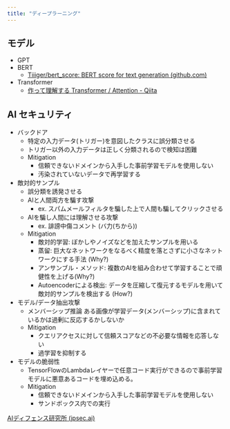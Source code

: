 ```yaml
---
title: "ディープラーニング"
---
```


## モデル
- GPT
- BERT
	- [Tiiiger/bert_score: BERT score for text generation (github.com)](https://github.com/Tiiiger/bert_score)
- Transformer
	- [作って理解する Transformer / Attention - Qiita](https://qiita.com/halhorn/items/c91497522be27bde17ce)

## AI セキュリティ
- バックドア
	- 特定の入力データ(トリガー)を意図したクラスに誤分類させる
	- トリガー以外の入力データは正しく分類されるので検知は困難
	- Mitigation
		- 信頼できないドメインから入手した事前学習モデルを使用しない
		- 汚染されていないデータで再学習する
- 敵対的サンプル
	- 誤分類を誘発させる
	- AIと人間両方を騙す攻撃
		- ex. スパムメールフィルタを騙した上で人間も騙してクリックさせる
	- AIを騙し人間には理解させる攻撃
		- ex. 誹謗中傷コメント (バ力(ちから))
	- Mitigation
		- 敵対的学習: ぼかしやノイズなどを加えたサンプルを用いる
		- 蒸留: 巨大なネットワークをなるべく精度を落とさずに小さなネットワークにする手法 (Why?)
		- アンサンブル・メソッド: 複数のAIを組み合わせて学習することで頑健性を上げる(Why?)
		- Autoencoderによる検出: データを圧縮して復元するモデルを用いて敵対的サンプルを検出する (How?)
- モデル/データ抽出攻撃
	- メンバーシップ推論 ある画像が学習データ(メンバーシップ)に含まれているかは過剰に反応するかしないか
	- Mitigation
		- クエリアクセスに対して信頼スコアなどの不必要な情報を応答しない
		- 過学習を抑制する
- モデルの脆弱性
	- TensorFlowのLambdaレイヤーで任意コード実行ができるので事前学習モデルに悪意あるコードを埋め込める。
	- Mitigation
		- 信頼できないドメインから入手した事前学習モデルを使用しない
		- サンドボックス内での実行

[AIディフェンス研究所 (jpsec.ai)](https://jpsec.ai/)